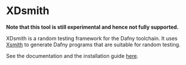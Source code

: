 # XDsmith

**Note that this tool is still experimental and hence not fully supported.**

XDsmith is a random testing framework for the Dafny toolchain. It uses [Xsmith](https://www.flux.utah.edu/project/xsmith) to generate Dafny programs that are suitable for random testing.

See the documentation and the installation guide [here](xdsmith-doc/xdsmith.md).

